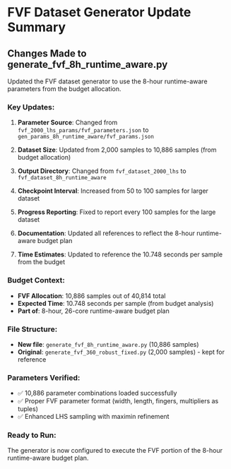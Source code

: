# FVF Dataset Generator Update Summary

## Changes Made to generate_fvf_8h_runtime_aware.py

Updated the FVF dataset generator to use the 8-hour runtime-aware parameters from the budget allocation.

### Key Updates:

1. **Parameter Source**: Changed from `fvf_2000_lhs_params/fvf_parameters.json` to `gen_params_8h_runtime_aware/fvf_params.json`

2. **Dataset Size**: Updated from 2,000 samples to 10,886 samples (from budget allocation)

3. **Output Directory**: Changed from `fvf_dataset_2000_lhs` to `fvf_dataset_8h_runtime_aware`

4. **Checkpoint Interval**: Increased from 50 to 100 samples for larger dataset

5. **Progress Reporting**: Fixed to report every 100 samples for the large dataset

6. **Documentation**: Updated all references to reflect the 8-hour runtime-aware budget plan

7. **Time Estimates**: Updated to reference the 10.748 seconds per sample from the budget

### Budget Context:
- **FVF Allocation**: 10,886 samples out of 40,814 total
- **Expected Time**: 10.748 seconds per sample (from budget analysis)
- **Part of**: 8-hour, 26-core runtime-aware budget plan

### File Structure:
- **New file**: `generate_fvf_8h_runtime_aware.py` (10,886 samples)
- **Original**: `generate_fvf_360_robust_fixed.py` (2,000 samples) - kept for reference

### Parameters Verified:
- ✅ 10,886 parameter combinations loaded successfully
- ✅ Proper FVF parameter format (width, length, fingers, multipliers as tuples)
- ✅ Enhanced LHS sampling with maximin refinement

### Ready to Run:
The generator is now configured to execute the FVF portion of the 8-hour runtime-aware budget plan.

